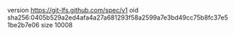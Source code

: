 version https://git-lfs.github.com/spec/v1
oid sha256:0405b529a2ed4afa4a27a681293f58a2599a7e3bd49cc75b8fc37e51be2b7e06
size 10008
